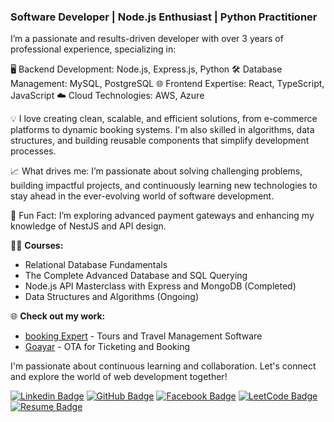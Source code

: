 ### Software Developer | Node.js Enthusiast | Python Practitioner

I’m a passionate and results-driven developer with over 3 years of professional experience, specializing in:

🖥️ Backend Development: Node.js, Express.js, Python
🛠️ Database Management: MySQL, PostgreSQL
🌐 Frontend Expertise: React, TypeScript, JavaScript
☁️ Cloud Technologies: AWS, Azure

💡 I love creating clean, scalable, and efficient solutions, from e-commerce platforms to dynamic booking systems. I'm also skilled in algorithms, data structures, and building reusable components that simplify development processes.

📈 What drives me:
I’m passionate about solving challenging problems, building impactful projects, and continuously learning new technologies to stay ahead in the ever-evolving world of software development.

🌟 Fun Fact: I’m exploring advanced payment gateways and enhancing my knowledge of NestJS and API design.



👨‍💻 **Courses:**
- Relational Database Fundamentals
- The Complete Advanced Database and SQL Querying
- Node.js API Masterclass with Express and MongoDB (Completed)
- Data Structures and Algorithms (Ongoing)

🌐 **Check out my work:**
- [booking Expert](https://www.bookingexpert.world/) - Tours and Travel Management Software
- [Goayar](https://goayar.com) - OTA for Ticketing and Booking

I'm passionate about continuous learning and collaboration. Let's connect and explore the world of web development together!

[![Linkedin Badge](https://img.shields.io/badge/-Linkedin-blue?style=flat-square&logo=Linkedin&logoColor=white&link=https://www.linkedin.com/in/nazmul-devs/)](https://www.linkedin.com/in/nazmul-devs/)
[![GitHub Badge](https://img.shields.io/badge/-GitHub-darkgreen?style=flat-square&logo=GitHub&logoColor=white&link=https://github.com/nazmulhosen)](https://github.com/nazmul-devs)
[![Facebook Badge](https://img.shields.io/badge/-Facebook-1877F2?style=flat-square&logo=Facebook&logoColor=white&link=https://www.facebook.com/nazmulhosens)](https://www.facebook.com/nazmulhosens)
[![LeetCode Badge](https://img.shields.io/badge/-LeetCode-FFA116?style=flat-square&logo=LeetCode&logoColor=white&link=https://leetcode.com/nazmul-devs/)](https://leetcode.com/nazmul-devs/)
[![Resume Badge](https://img.shields.io/badge/Download%20Resume-Click%20Here-blue?style=flat-square&link=https://drive.google.com/uc?id=1vQlgkxc5omCpXCEkYoekucysFWFSKx94&export=download)](https://drive.google.com/uc?id=1vQlgkxc5omCpXCEkYoekucysFWFSKx94&export=download)
